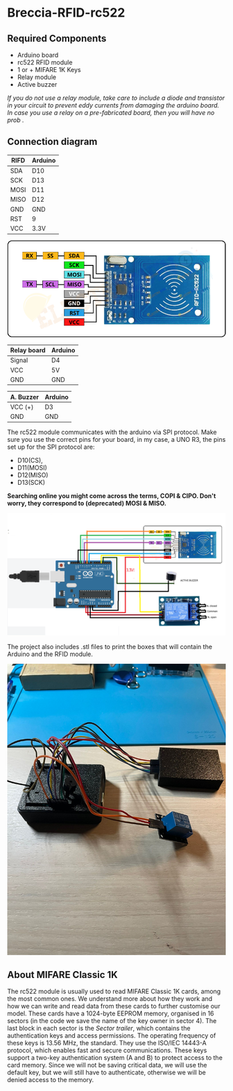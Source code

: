 # Breccia-RFID-rc522

## Required Components
- Arduino board
- rc522 RFID module
- 1 or + MIFARE 1K Keys
- Relay module
- Active buzzer

*If you do not use a relay module, take care to include a diode and transistor in your circuit to prevent eddy currents from damaging the arduino board. In case you use a relay on a pre-fabricated board, then you will have no prob .*

## Connection diagram 


| RIFD | Arduino |
| ---- |---------|
| SDA  | D10     |
| SCK  | D13     |
| MOSI | D11     |
| MISO | D12     |
| GND  | GND     |
| RST  | 9       |
| VCC  | 3.3V    |

![Connection diagram](img/RC522-RFID-Module-Pin-Diagram-Pinout.png)

| Relay board | Arduino |
| ----------- |:------- |
| Signal      | D4      |
| VCC         | 5V      |
| GND         | GND     |



| A. Buzzer | Arduino |
|:--------- | ------- |
| VCC (+)   | D3      |
| GND       | GND     |

The rc522 module communicates with the arduino via SPI protocol. Make sure you use the correct pins for your board, in my case, a UNO R3, the pins set up for the SPI protocol are:

- D10(CS),
- D11(MOSI)
- D12(MISO)
- D13(SCK) 

**Searching online you might come across the terms, COPI & CIPO. Don't worry, they correspond to (deprecated) MOSI & MISO.**

![Connection diagram](img/connection.png)

The project also includes .stl files to print the boxes that will contain the Arduino and the RFID module. 

![Connection diagram](img/3dbox.jpg)

## About MIFARE Classic 1K
The rc522 module is usually used to read MIFARE Classic 1K cards, among the most common ones. We understand more about how they work and how we can write and read data from these cards to further customise our model.
These cards have a 1024-byte EEPROM memory, organised in 16 sectors (in the code we save the name of the key owner in sector 4). The last block in each sector is the *Sector trailer*, which contains the authentication keys and access permissions.
The operating frequency of these keys is 13.56 MHz, the standard. They use the ISO/IEC 14443-A protocol, which enables fast and secure communications.
These keys support a two-key authentication system (A and B) to protect access to the card memory. Since we will not be saving critical data, we will use the default key, but we will still have to authenticate, otherwise we will be denied access to the memory.

